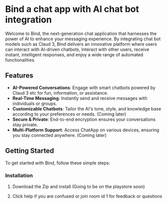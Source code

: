 # Bind a chat app with AI chat bot integration

Welcome to Bind, the next-generation chat application that harnesses the power of AI to enhance your messaging experience. By integrating chat bot models such as Claud 3, Bind delivers an innovative platform where users can interact with AI-driven chatbots, Interact with other users, receive instant, intelligent responses, and enjoy a wide range of automated functionalities.

## Features

- **AI-Powered Conversations**: Engage with smart chatbots powered by Claud 3 etc for fun, information, or assistance.
- **Real-Time Messaging**: Instantly send and receive messages with individuals or groups.
- **Customizable Chatbots**: Tailor the AI's tone, style, and knowledge base according to your preferences or needs. (Coming later)
- **Secure & Private**: End-to-end encryption ensures your conversations stay private.
- **Multi-Platform Support**: Access ChatApp on various devices, ensuring you stay connected anywhere. (Coming later)

## Getting Started

To get started with Bind, follow these simple steps:

### Installation

1. Download the Zip and install (Going to be on the playstore soon)

2. Click help if you are confused or join room id 1 for feedback or questions
